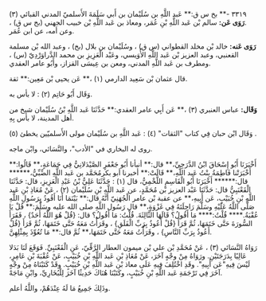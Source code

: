 ٣٣١٩ -** بخ س ق:** عَبد اللَّهِ بن سُلَيْمان بن أَبي سَلَمَةَ الأَسلميّ المدني القبائي (٣) .**رَوَى عَن:** سالم بْن عَبد اللَّهِ بْنِ عُمَر، ومعاذ بن عَبد اللَّهِ بْن خبيب الجهني (بخ س ق) ، وعن أمه، عن ابن عُمَر.

**رَوَى عَنه:** خالد بْن مخلد القطواني (س ق) ، وسُلَيْمان بن بلال (بخ) ، وعبد الله بْن مسلمة القعنبي، وعبد العزيز بْن عَبد اللَّهِ الأُوَيسي، وعَبْد الْعَزِيزِ بن محمد الدَّراوَرْدِيّ (س) ، ومطرف بن عَبد اللَّهِ المدني، ومعن بن عِيسَى القزاز، وأَبُو عامر العقدي.

قال عثمان بْن سَعِيد الدارمي (١) ،** عَن يحيى بْن مَعِين:** ثقة.

وَقَال أَبُو حَاتِم (٢) : لا بأس به.

**وَقَال:** عباس العنبري (٣) ،** عَن أَبِي عامر العقدي:** حَدَّثَنَا عَبد اللَّهِ بْنُ سُلَيْمان شيخ من أهل المدينة، لا بأس بِهِ.

وَقَال ابْن حبان فِي كتاب "الثقات" (٤) : عَبد اللَّهِ بن سُلَيْمان مولى الأَسلميّين يخطئ (٥) .

روى له البخاري في "الأدب"، والنَّسَائي، وابْن ماجه.

أَخْبَرَنَا أَبُو إِسْحَاقَ ابْنُ الدَّرَجِيِّ،** قال:** أنبأنا أَبُو جَعْفَرٍ الصَّيْدَلانِيُّ فِي جَمَاعَةٍ،** قَالُوا:** أَخْبَرَتْنا فَاطِمَةُ بِنْتُ عَبد اللَّهِ،** قَالَتْ:** أخبرنا أبو بكرمُحَمَّد بن عَبد اللَّهِ الضِّبِّيُّ،****** قال:****** أَخْبَرَنَا أَبُو الْقَاسِمِ اللَّخْمِيُّ، قال (١) : حَدَّثَنَا عَلِيُّ بْنُ عَبْدِ الْعَزِيزِ، قال: حَدَّثَنَا الْقَعْنَبِيُّ قال: حَدَّثَنَا عَبْد العزيز بْن مُحَمَّدٍ، عن عَبد اللَّهِ بْنِ سُلَيْمان (٢) ، عَنْ مُعَاذِ بْنِ عَبد اللَّهِ بْنِ خُبَيْبٍ، عَن أَبِيهِ،** عن عقبة بْن عامر الْجُهَنِيّ أَنَّهُ قال:** بَيْنَمَا أَنَا أَقُودُ بِرَسُولِ اللَّهِ صَلَّى اللَّهُ عَلَيْهِ وسَلَّمَ رَاحِلَتَهُ فِي غَزْوَةٍ،** قال رَسُول اللَّهِ صلى الله عليه وسَلَّمَ:** قُلْ يَا عُقْبَةُ.**** قُلْتُ:**** مَا أَقُولُ؟ قَالَهَا الثَّالِثَةَ. قُلْتُ: مَا أَقُولُ؟ قال: {قُلْ هُوَ اللَّهُ أَحَدٌ} ، فَقَرَأَ السُّورَةَ حَتَّى خَتَمَهَا، ثُمَّ قَرَأَ {قُلْ أَعُوذُ بِرَبِّ الْفَلَقِ} ، وقَرَأْتُ مَعَهُ حَتَّى خَتَمَهَا، ثُمَّ قَرَأَ {قُلْ أَعُوذُ بِرَبِّ النَّاسِ} ، وقَرَأْتُ مَعَهُ حَتَّى خَتَمَهَا،** ثُمَّ قال:** مَا تُعُوِّذَ بِمِثْلِهِنَّ.

رَوَاهُ النَّسَائي (٣) ، عَنْ مُحَمَّدِ بْن علي بْن ميمون العطار الرَّقِّيّ، عَنِ الْقَعْنَبِيِّ. فَوَقَعَ لَنَا بَدَلا عَالِيًا بِدَرَجَتَيْنِ. ورَوَاهُ مِنْ وجْهٍ آخَرَ، عَنْ مُعَاذِ بْنِ عَبد اللَّهِ بْنِ خُبَيْبٍ، عَنْ عُقْبَةَ بْنِ عَامِرٍ، لَيْسَ فِيهِ"عَن أَبِيهِ". وقَدِ اخْتُلِفَ فِيهِ عَلَى معاذ بْن عَبد اللَّهِ بْنِ خُبَيْبٍ. وقَدْ كَتَبْنَاهُ مِنْ وجْهٍ آخَرَ فِي تَرْجَمَةِ عَبد اللَّهِ بْنِ خُبَيْبٍ، وكَتَبْنَا هُنَاكَ حَدِيثًا آخَرَ لِلْبُخَارِيِّ، وابْنِ مَاجَهْ.

وذَلِكَ جَمِيعُ مَا لَهُ عِنْدَهُمْ، واللَّهُ أعلم.